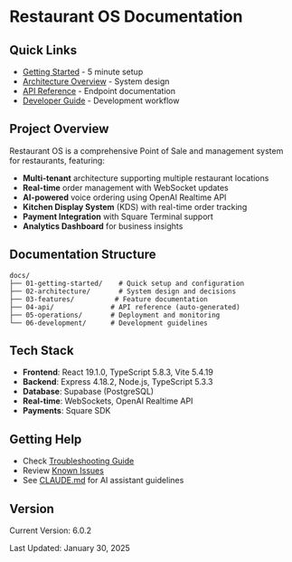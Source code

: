 # Restaurant OS Documentation

## Quick Links

- [Getting Started](./01-getting-started/installation.md) - 5 minute setup
- [Architecture Overview](./02-architecture/overview.md) - System design
- [API Reference](./04-api/rest/README.md) - Endpoint documentation
- [Developer Guide](./06-development/setup.md) - Development workflow

## Project Overview

Restaurant OS is a comprehensive Point of Sale and management system for restaurants, featuring:

- **Multi-tenant** architecture supporting multiple restaurant locations
- **Real-time** order management with WebSocket updates
- **AI-powered** voice ordering using OpenAI Realtime API
- **Kitchen Display System** (KDS) with real-time order tracking
- **Payment Integration** with Square Terminal support
- **Analytics Dashboard** for business insights

## Documentation Structure

```
docs/
├── 01-getting-started/    # Quick setup and configuration
├── 02-architecture/       # System design and decisions
├── 03-features/          # Feature documentation
├── 04-api/              # API reference (auto-generated)
├── 05-operations/       # Deployment and monitoring
└── 06-development/      # Development guidelines
```

## Tech Stack

- **Frontend**: React 19.1.0, TypeScript 5.8.3, Vite 5.4.19
- **Backend**: Express 4.18.2, Node.js, TypeScript 5.3.3
- **Database**: Supabase (PostgreSQL)
- **Real-time**: WebSockets, OpenAI Realtime API
- **Payments**: Square SDK

## Getting Help

- Check [Troubleshooting Guide](./05-operations/troubleshooting.md)
- Review [Known Issues](./06-development/known-issues.md)
- See [CLAUDE.md](/CLAUDE.md) for AI assistant guidelines

## Version

Current Version: 6.0.2

Last Updated: January 30, 2025
